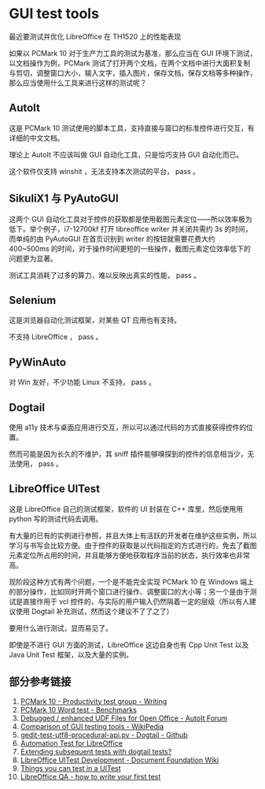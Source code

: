 
# GUI test tools

最近要测试并优化 LibreOffice 在 TH1520 上的性能表现

如果以 PCMark 10 对于生产力工具的测试为基准，那么应当在 GUI 环境下测试，以文档操作为例，PCMark 测试了打开两个文档，在两个文档中进行大面积复制与剪切，调整窗口大小，输入文字，插入图片，保存文档，保存文档等多种操作，那么应当使用什么工具来进行这样的测试呢？

## AutoIt

这是 PCMark 10 测试使用的脚本工具，支持直接与窗口的标准控件进行交互，有详细的中文文档。

理论上 AutoIt 不应该叫做 GUI 自动化工具，只是恰巧支持 GUI 自动化而已。

这个软件仅支持 winshit ，无法支持本次测试的平台， pass 。

## SikuliX1 与 PyAutoGUI

这两个 GUI 自动化工具对于控件的获取都是使用截图元素定位——所以效率极为低下。举个例子，i7-12700kf 打开 libreoffice writer 并关闭共需约 3s 的时间，而单纯的由 PyAutoGUI 在首页识别到 writer 的按钮就需要花费大约 400~500ms 的时间，对于操作时间更短的一些操作，截图元素定位效率低下的问题更为显著。

测试工具消耗了过多的算力，难以反映出真实的性能， pass 。

## Selenium

这是浏览器自动化测试框架，对某些 QT 应用也有支持。

不支持 LibreOffice ， pass 。

## PyWinAuto

对 Win 友好，不少功能 Linux 不支持， pass 。

## Dogtail

使用 a11y 技术与桌面应用进行交互，所以可以通过代码的方式直接获得控件的位置。

然而可能是因为长久的不维护，其 sniff 插件能够嗅探到的控件的信息相当少，无法使用， pass 。

## LibreOffice UITest

这是 LibreOffice 自己的测试框架，软件的 UI 封装在 C++ 库里，然后使用用 python 写的测试代码去调用。

有大量的已有的实例进行参照，并且大体上有活跃的开发者在维护这些实例，所以学习与书写会比较方便。由于控件的获取是以代码指定的方式进行的，免去了截图元素定位所占用的时间，并且能够方便地获取程序当前的状态，执行效率也非常高。

现阶段这种方式有两个问题，一个是不能完全实现 PCMark 10 在 Windows 端上的部分操作，比如同时开两个窗口进行操作、调整窗口的大小等；另一个是由于测试是直接作用于 vcl 控件的，与实际的用户输入仍然隔着一定的层级（所以有人建议使用 Dogtail 补充测试，然而这个建议不了了之了）

要用什么进行测试，显而易见了。

即使是不进行 GUI 方面的测试，LibreOffice 这边自身也有 Cpp Unit Test 以及 Java Unit Test 框架，以及大量的实例。

## 部分参考链接

1. [PCMark 10 - Productivity test group - Writing](https://support.benchmarks.ul.com/support/solutions/articles/44002162316)
1. [PCMark 10 Word test - Benchmarks](https://support.benchmarks.ul.com/support/solutions/articles/44002171213)
1. [Debugged / enhanced UDF Files for Open Office - AutoIt Forum](https://www.autoitscript.com/forum/topic/118280-debugged-enhanced-udf-files-for-open-office/)
1. [Comparison of GUI testing tools - WikiPedia](https://en.wikipedia.org/wiki/Comparison_of_GUI_testing_tools)
1. [gedit-test-utf8-procedural-api.py - Dogtail - Github](https://github.com/vhumpa/dogtail/blob/master/examples/gedit-test-utf8-procedural-api.py)
1. [Automation Test for LibreOffice](https://lists.freedesktop.org/archives/libreoffice/2015-December/071318.html)
1. [Extending subsequent tests with dogtail tests?](https://lists.freedesktop.org/archives/libreoffice/2019-February/082088.html)
1. [LibreOffice UITest Development - Document Foundation Wiki](https://wiki.documentfoundation.org/Development/UITests)
1. [Things you can test in a UITest](https://archive.fosdem.org/2022/schedule/event/lotech_somethingaboutqa/)
1. [LibreOffice QA - how to write your first test](https://archive.fosdem.org/2021/schedule/event/lo_qualityassurance/)
